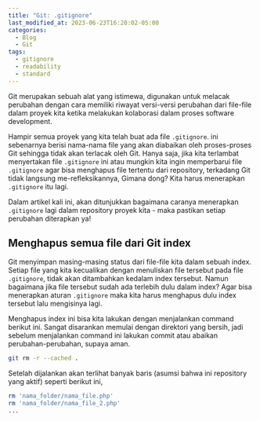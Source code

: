 ```yaml
---
title: "Git: .gitignore"
last_modified_at: 2023-06-23T16:20:02-05:00
categories:
  - Blog
  - Git
tags:
  - gitignore
  - readability
  - standard
---
```


Git merupakan sebuah alat yang istimewa, digunakan untuk melacak perubahan dengan cara memiliki riwayat versi-versi perubahan dari file-file dalam proyek kita ketika melakukan kolaborasi dalam proses software development.
<!--more-->
Hampir semua proyek yang kita telah buat ada file `.gitignore`. ini sebenarnya berisi nama-nama file yang akan diabaikan oleh proses-proses Git sehingga tidak akan terlacak oleh Git. Hanya saja, jika kita terlambat menyertakan file `.gitignore` ini atau mungkin kita ingin memperbarui file `.gitignore` agar bisa menghapus file tertentu dari repository, terkadang Git tidak langsung me-refleksikannya, Gimana dong? Kita harus menerapkan `.gitignore` itu lagi.

Dalam artikel kali ini, akan ditunjukkan bagaimana caranya menerapkan `.gitignore` lagi dalam repository proyek kita - maka pastikan setiap perubahan diterapkan ya!

## Menghapus semua file dari Git index

Git menyimpan masing-masing status dari file-file kita dalam sebuah index. Setiap file yang kita kecualikan dengan menuliskan file tersebut pada file `.gitignore`, tidak akan ditambahkan kedalam index tersebut. Namun bagaimana jika file tersebut sudah ada terlebih dulu dalam index? Agar bisa menerapkan aturan `.gitignore` maka kita harus menghapus dulu index tersebut lalu mengisinya lagi.

Menghapus index ini bisa kita lakukan dengan menjalankan command berikut ini. Sangat disarankan memulai dengan direktori yang bersih, jadi sebelum menjalankan command ini lakukan commit atau abaikan perubahan-perubahan, supaya aman.

```bash
git rm -r --cached .
```

Setelah dijalankan akan terlihat banyak baris (asumsi bahwa ini repository yang aktif) seperti berikut ini,
```bash
rm 'nama_folder/nama_file.php'
rm 'nama_folder/nama_file_2.php'
...
```